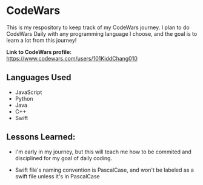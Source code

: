 # CodeWars
This is my respository to keep track of my CodeWars journey. I plan to do CodeWars Daily with any 
programming language I choose, and the goal is to learn a lot from this journey!

**Link to CodeWars profile:** https://www.codewars.com/users/101KiddChang010



## Languages Used
* JavaScript
* Python
* Java
* C++
* Swift

## Lessons Learned:

* I'm early in my journey, but this will teach me how to be commited and disciplined for my goal of daily 
coding.

* Swift file's naming convention is PascalCase, and won't be labeled as a swift file unless it's in PascalCase
